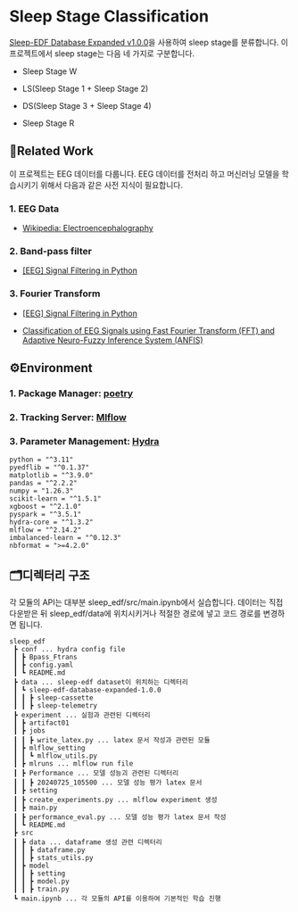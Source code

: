 # Sleep Stage Classification

[Sleep-EDF Database Expanded v1.0.0](https://www.physionet.org/content/sleep-edfx/1.0.0/)을 사용하여 sleep stage를 분류합니다. 이 프로젝트에서 sleep stage는 다음 네 가지로 구분합니다.

* Sleep Stage W
  
* LS(Sleep Stage 1 + Sleep Stage 2)

* DS(Sleep Stage 3 + Sleep Stage 4)

* Sleep Stage R

## 📄Related Work

이 프로젝트는 EEG 데이터를 다룹니다. EEG 데이터를 전처리 하고 머신러닝 모델을 학습시키기 위해서 다음과 같은 사전 지식이 필요합니다.

### 1. EEG Data
* [Wikipedia: Electroencephalography](https://en.wikipedia.org/wiki/Electroencephalography)

### 2. Band-pass filter
* [[EEG] Signal Filtering in Python](https://hayoonsong.github.io/study/2022-05-31-filter/)

### 3. Fourier Transform

* [[EEG] Signal Filtering in Python](https://hayoonsong.github.io/study/2022-05-31-filter/)
  
* [Classification of EEG Signals using Fast Fourier Transform
(FFT) and Adaptive Neuro-Fuzzy Inference System (ANFIS)](https://core.ac.uk/download/pdf/235583696.pdf)

## ⚙️Environment

### 1. Package Manager: [poetry](https://python-poetry.org/)

### 2. Tracking Server: [Mlflow](https://mlflow.org/)

### 3. Parameter Management: [Hydra](https://hydra.cc/)

```
python = "^3.11"
pyedflib = "^0.1.37"
matplotlib = "^3.9.0"
pandas = "^2.2.2"
numpy = "1.26.3"
scikit-learn = "^1.5.1"
xgboost = "^2.1.0"
pyspark = "^3.5.1"
hydra-core = "^1.3.2"
mlflow = "^2.14.2"
imbalanced-learn = "^0.12.3"
nbformat = ">=4.2.0"
```

## 🗂️디렉터리 구조

각 모듈의 API는 대부분 sleep_edf/src/main.ipynb에서 실습합니다. 데이터는 직접 다운받은 뒤 sleep_edf/data에 위치시키거나 적절한 경로에 넣고 코드 경로를 변경하면 됩니다.

```
sleep_edf
 ┣ conf ... hydra config file
 ┃ ┣ Bpass_Ftrans
 ┃ ┣ config.yaml
 ┃ ┗ README.md
 ┣ data ... sleep-edf dataset이 위치하는 디렉터리
 ┃ ┗ sleep-edf-database-expanded-1.0.0
 ┃ ┃ ┣ sleep-cassette
 ┃ ┃ ┣ sleep-telemetry
 ┣ experiment ... 실험과 관련된 디렉터리
 ┃ ┣ artifact01
 ┃ ┣ jobs
 ┃ ┃ ┣ write_latex.py ... latex 문서 작성과 관련된 모듈
 ┃ ┣ mlflow_setting
 ┃ ┃ ┗ mlflow_utils.py
 ┃ ┣ mlruns ... mlflow run file
 ┃ ┣ Performance ... 모델 성능괴 관련된 디렉터리
 ┃ ┃ ┣ 20240725_105500 ... 모델 성능 평가 latex 문서
 ┃ ┣ setting
 ┃ ┣ create_experiments.py ... mlflow experiment 생성
 ┃ ┣ main.py
 ┃ ┣ performance_eval.py ... 모델 성능 평가 latex 문서 작성
 ┃ ┗ README.md
 ┣ src
 ┃ ┣ data ... dataframe 생성 관련 디렉터리
 ┃ ┃ ┣ dataframe.py
 ┃ ┃ ┣ stats_utils.py
 ┃ ┣ model
 ┃ ┃ ┣ setting
 ┃ ┃ ┣ model.py
 ┃ ┃ ┣ train.py
 ┗ main.ipynb ... 각 모듈의 API를 이용하여 기본적인 학습 진행
```